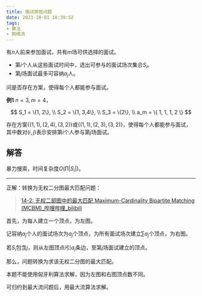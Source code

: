 ```yaml
---
title: 面试排班问题
date: 2023-10-01 18:39:52
tags:
- 算法
- 网络流
---
```


有$n$人前来参加面试，共有$m$场可供选择的面试。

* 第$i$个人从这些面试时间中，选出可参与的面试场次集合$S_i$。
* 第$j$场面试最多可容纳$a_j$人。

问是否存在方案，使得每个人都能参与面试。

<!--more-->

**例1**  $n=3, m = 4$，

$$
S_1 = \{1, 2\}, \\
S_2 = \{1, 3,4\}, \\
S_3 = \{2\}, \\
a_m = \{ 1, 1, 1, 2 \}
$$

存在方案$\{(1, 1), (2, 4), (3, 2)\}$或$\{(1, 1), (2, 3), (3, 2)\}$，使得每个人都能参与面试，其中数对$(i, j)$表示安排第$i$个人参与第$j$场面试。

## 解答

暴力搜索，时间复杂度$O(\prod |S_i|)$。

---

正解：转换为无权二分图最大匹配问题：

> [14-2: 无权二部图中的最大匹配 Maximum-Cardinality Bipartite Matching (MCBM)_哔哩哔哩_bilibili](https://www.bilibili.com/video/BV1G54y157HA/)

首先，为每人建立一个顶点，为左图。

记容纳$a_j$个人的面试场次为$a_j$个顶点，为所有面试场次建立$\sum a_j$个顶点，为右图。

若$S_i$包含$j$，则从左图顶点$i$引$a_j$条边，至第$j$场面试建立的顶点。

那么，问题转换为求该无权二分图的最大匹配。

本题不能使用匈牙利算法求解，因为左图和右图顶点数不同。

可归约到最大流问题后，用最大流算法求解。
